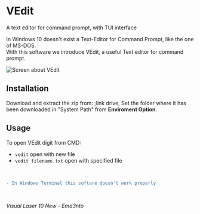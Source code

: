 # VEdit
A text editor for command prompt, with TUI interface

In Windows 10 doesn't exist a Text-Editor for Command Prompt, like the one of MS-DOS. <br>
With this software we introduce VEdit, a useful Text editor for command prompt.

![Screen about VEdit](/image.png)

## Installation
Download and extract the zip from: ;link drive,
Set the folder where it has been downloaded in "System Path" from **Enviroment Option**.

## Usage
To open VEdit digit from CMD:
- ```vedit``` open with new file
- ```vedit filename.txt``` open with specified file
<br/>

```diff
- In Windows Terminal this softare doesn't work properly
```

<br/>

_Visual Laser 10 New - Ema3nto_
